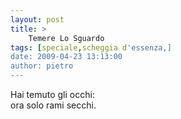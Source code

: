 ```yaml
---
layout: post
title: >
    Temere Lo Sguardo
tags: [speciale,scheggia d'essenza,]
date: 2009-04-23 13:13:00
author: pietro
---
```

Hai temuto gli occhi:<br/>ora solo rami secchi.

